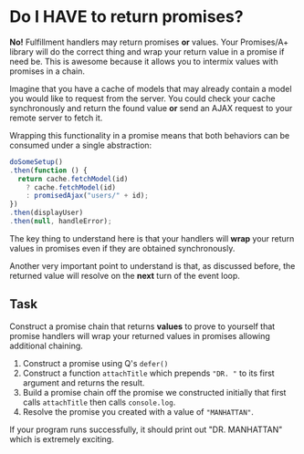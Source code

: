 # Do I HAVE to return promises?

**No!**  Fulfillment handlers may return promises **or** values.
Your Promises/A+ library will do the correct thing and wrap your
return value in a promise if need be.  This is awesome because
it allows you to intermix values with promises in a chain.

Imagine that you have a cache of models that may already contain
a model you would like to request from the server.  You could
check your cache synchronously and return the found value **or** send
an AJAX request to your remote server to fetch it.

Wrapping this functionality in a promise means that both behaviors
can be consumed under a single abstraction:

```js
doSomeSetup()
.then(function () {
  return cache.fetchModel(id)
    ? cache.fetchModel(id)
    : promisedAjax("users/" + id);
})
.then(displayUser)
.then(null, handleError);
```

The key thing to understand here is that your handlers will **wrap**
your return values in promises even if they are obtained synchronously.

Another very important point to understand is that, as discussed
before, the returned value will resolve on the **next** turn of the event
loop.

## Task

Construct a promise chain that returns **values** to prove to yourself
that promise handlers will wrap your returned values in promises
allowing additional chaining.

1. Construct a promise using Q's `defer()`
2. Construct a function `attachTitle` which prepends `"DR. "` to
   its first argument and returns the result.
3. Build a promise chain off the promise we constructed initially
   that first calls `attachTitle` then calls `console.log`.
4. Resolve the promise you created with a value of `"MANHATTAN"`.

If your program runs successfully, it should print out "DR. MANHATTAN"
which is extremely exciting.
